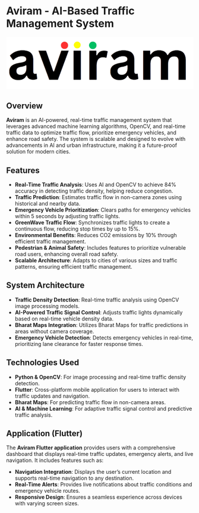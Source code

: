 # Aviram - AI-Based Traffic Management System

![Aviram Logo](./Application/frontend/assets/logo.png)

## Overview
**Aviram** is an AI-powered, real-time traffic management system that leverages advanced machine learning algorithms, OpenCV, and real-time traffic data to optimize traffic flow, prioritize emergency vehicles, and enhance road safety. The system is scalable and designed to evolve with advancements in AI and urban infrastructure, making it a future-proof solution for modern cities.

## Features
- **Real-Time Traffic Analysis**: Uses AI and OpenCV to achieve 84% accuracy in detecting traffic density, helping reduce congestion.
- **Traffic Prediction**: Estimates traffic flow in non-camera zones using historical and nearby data.
- **Emergency Vehicle Prioritization**: Clears paths for emergency vehicles within 5 seconds by adjusting traffic lights.
- **GreenWave Traffic Flow**: Synchronizes traffic lights to create a continuous flow, reducing stop times by up to 15%.
- **Environmental Benefits**: Reduces CO2 emissions by 10% through efficient traffic management.
- **Pedestrian & Animal Safety**: Includes features to prioritize vulnerable road users, enhancing overall road safety.
- **Scalable Architecture**: Adapts to cities of various sizes and traffic patterns, ensuring efficient traffic management.

## System Architecture
- **Traffic Density Detection**: Real-time traffic analysis using OpenCV image processing models.
- **AI-Powered Traffic Signal Control**: Adjusts traffic lights dynamically based on real-time vehicle density data.
- **Bharat Maps Integration**: Utilizes Bharat Maps for traffic predictions in areas without camera coverage.
- **Emergency Vehicle Detection**: Detects emergency vehicles in real-time, prioritizing lane clearance for faster response times.

## Technologies Used
- **Python & OpenCV**: For image processing and real-time traffic density detection.
- **Flutter**: Cross-platform mobile application for users to interact with traffic updates and navigation.
- **Bharat Maps**: For predicting traffic flow in non-camera areas.
- **AI & Machine Learning**: For adaptive traffic signal control and predictive traffic analysis.

## Application (Flutter)
The **Aviram Flutter application** provides users with a comprehensive dashboard that displays real-time traffic updates, emergency alerts, and live navigation. It includes features such as:
- **Navigation Integration**: Displays the user’s current location and supports real-time navigation to any destination.
- **Real-Time Alerts**: Provides live notifications about traffic conditions and emergency vehicle routes.
- **Responsive Design**: Ensures a seamless experience across devices with varying screen sizes.
